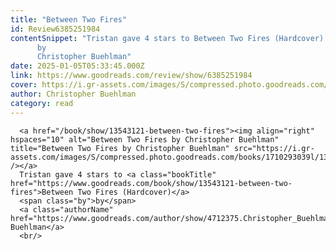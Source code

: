 ```yaml
---
title: "Between Two Fires"
id: Review6385251984
contentSnippet: "Tristan gave 4 stars to Between Two Fires (Hardcover)
      by
      Christopher Buehlman"
date: 2025-01-05T05:33:45.000Z
link: https://www.goodreads.com/review/show/6385251984
cover: https://i.gr-assets.com/images/S/compressed.photo.goodreads.com/books/1710293039l/13543121._MY75_.jpg
author: Christopher Buehlman
category: read
---
```


      
      <a href="/book/show/13543121-between-two-fires"><img align="right" hspaces="10" alt="Between Two Fires by Christopher Buehlman" title="Between Two Fires by Christopher Buehlman" src="https://i.gr-assets.com/images/S/compressed.photo.goodreads.com/books/1710293039l/13543121._MY75_.jpg" /></a>
      Tristan gave 4 stars to <a class="bookTitle" href="https://www.goodreads.com/book/show/13543121-between-two-fires">Between Two Fires (Hardcover)</a>
      <span class="by">by</span>
      <a class="authorName" href="https://www.goodreads.com/author/show/4712375.Christopher_Buehlman">Christopher Buehlman</a>
      <br/>